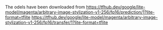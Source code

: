 The odels have been downloaded from
https://tfhub.dev/google/lite-model/magenta/arbitrary-image-stylization-v1-256/fp16/prediction/1?lite-format=tflite
https://tfhub.dev/google/lite-model/magenta/arbitrary-image-stylization-v1-256/fp16/transfer/1?lite-format=tflite